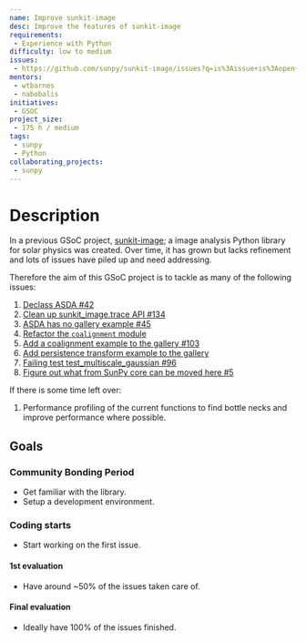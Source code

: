 ```yaml
---
name: Improve sunkit-image
desc: Improve the features of sunkit-image
requirements:
 - Experience with Python
difficulty: low to medium
issues:
 - https://github.com/sunpy/sunkit-image/issues?q=is%3Aissue+is%3Aopen+sort%3Aupdated-desc
mentors:
 - wtbarnes
 - nabobalis
initiatives:
 - GSOC
project_size:
 - 175 h / medium
tags:
 - sunpy
 - Python
collaborating_projects:
 - sunpy
---
```


# Description

In a previous GSoC project, [sunkit-image](https://github.com/sunpy/sunkit-image); a image analysis Python library for solar physics was created.
Over time, it has grown but lacks refinement and lots of issues have piled up and need addressing.

Therefore the aim of this GSoC project is to tackle as many of the following issues:

1. [Declass ASDA #42](https://github.com/sunpy/sunkit-image/issues/42)
2. [Clean up sunkit_image.trace API #134](https://github.com/sunpy/sunkit-image/issues/134)
3. [ASDA has no gallery example #45](https://github.com/sunpy/sunkit-image/issues/45)
4. [Refactor the `coalignment` module](https://github.com/sunpy/sunkit-image/issues/83)
5. [Add a coalignment example to the gallery #103](https://github.com/sunpy/sunkit-image/issues/103)
6. [Add persistence transform example to the gallery](https://github.com/sunpy/sunkit-image/issues/76)
7. [Failing test test_multiscale_gaussian #96](https://github.com/sunpy/sunkit-image/issues/96)
8. [Figure out what from SunPy core can be moved here #5](https://github.com/sunpy/sunkit-image/issues/5)

If there is some time left over:

1. Performance profiling of the current functions to find bottle necks and improve performance where possible.

## Goals

### Community Bonding Period

* Get familiar with the library.
* Setup a development environment.

### Coding starts

* Start working on the first issue.

#### 1st evaluation

* Have around ~50% of the issues taken care of.

#### Final evaluation

* Ideally have 100% of the issues finished.
